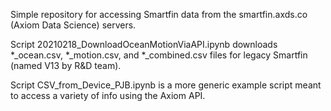 Simple repository for accessing Smartfin data from the smartfin.axds.co (Axiom Data Science) servers.

Script 20210218_DownloadOceanMotionViaAPI.ipynb downloads *_ocean.csv, *_motion.csv, and *_combined.csv files for legacy Smartfin (named V13 by R&D team). 

Script CSV_from_Device_PJB.ipynb is a more generic example script meant to access a variety of info using the Axiom API.